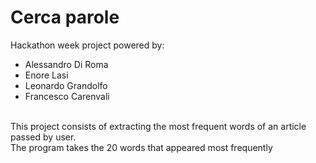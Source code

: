 # Cerca parole
Hackathon week project powered by:  
<ul>
  <li>Alessandro Di Roma</li>
  <li>Enore Lasi</li>
  <li>Leonardo Grandolfo</li>
  <li>Francesco Carenvali</li>
</ul><br/>
This project consists of extracting the most frequent words of an article passed by user.<br/>
The program takes the 20 words that appeared most frequently
